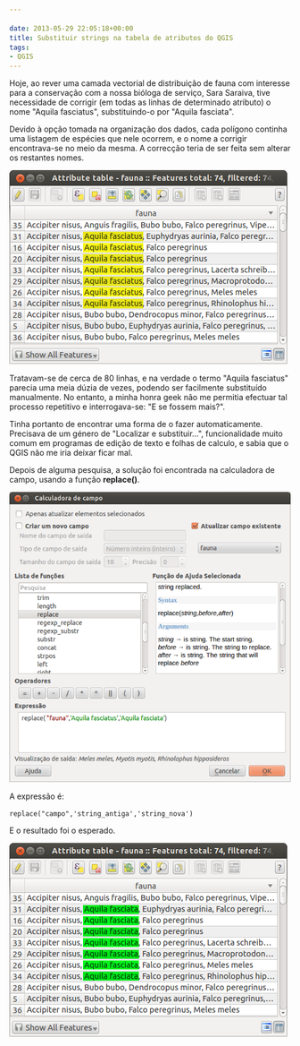 ```yaml
---

date: 2013-05-29 22:05:18+00:00
title: Substituir strings na tabela de atributos do QGIS
tags:
- QGIS
---
```


Hoje, ao rever uma camada vectorial de distribuição de fauna com interesse para a conservação com a nossa bióloga de serviço, Sara Saraiva, tive necessidade de corrigir (em todas as linhas de determinado atributo) o nome "Aquila fasciatus", substituindo-o por "Aquila fasciata".

Devido à opção tomada na organização dos dados, cada polígono continha uma listagem de espécies que nele ocorrem, e o nome a corrigir encontrava-se no meio da mesma. A correcção teria de ser feita sem alterar os restantes nomes.

[![Screenshot from 2013-05-29 19:44:20](images/2013/05/screenshot-from-2013-05-29-1944201.png)
](images/2013/05/screenshot-from-2013-05-29-1944201.png)

Tratavam-se de cerca de 80 linhas, e na verdade o termo "Aquila fasciatus" parecia uma meia dúzia de vezes, podendo ser facilmente substituído manualmente. No entanto, a minha honra geek não me permitia efectuar tal processo repetitivo e interrogava-se: "E se fossem mais?".

Tinha portanto de encontrar uma forma de o fazer automaticamente. Precisava de um género de "Localizar e substituir...", funcionalidade muito comum em programas de edição de texto e folhas de calculo, e sabia que o QGIS não me iria deixar ficar mal.

Depois de alguma pesquisa, a solução foi encontrada na calculadora de campo, usando a função **replace()**.

[![Screenshot from 2013-05-29 22:08:41](images/2013/05/screenshot-from-2013-05-29-220841.png?w=584)
](images/2013/05/screenshot-from-2013-05-29-220841.png)

A expressão é:


    replace("campo",'string_antiga','string_nova')


E o resultado foi o esperado.

[![Screenshot from 2013-05-29 22:14:37](images/2013/05/screenshot-from-2013-05-29-221437.png)
](images/2013/05/screenshot-from-2013-05-29-221437.png)
